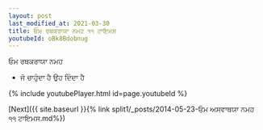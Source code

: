 ```yaml
---
layout: post
last_modified_at: 2021-03-30
title: ਓਮ ਰਥਕਰਾਯਾ ਨਮਹ ੧੧ ਟਾਇਮਸ
youtubeId: oBk8Bdobnug
---
```

 
 
 ਓਮ ਰਥਕਰਾਯਾ ਨਮਹ  
 
 -  ਜੋ ਚਾਹੁੰਦਾ ਹੈ ਉਹ ਦਿੰਦਾ ਹੈ 
 
  
 
  
 
 
 
 
 
 


{% include youtubePlayer.html id=page.youtubeId %}
 
[Next]({{ site.baseurl }}{% link  split1/_posts/2014-05-23-ਓਮ ਅਸਵਾਥਯਾ ਨਮਹ ੧੧ ਟਾਇਮਸ.md%})
 
